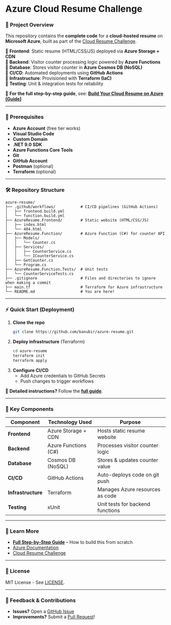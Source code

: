 # **Azure Cloud Resume Challenge**  

### **🚀 Project Overview**
This repository contains the **complete code** for a **cloud-hosted resume** on **Microsoft Azure**, built as part of the [Cloud Resume Challenge](https://cloudresumechallenge.dev/).  

🔹 **Frontend**: Static resume (HTML/CSS/JS) deployed via **Azure Storage + CDN**  
🔹 **Backend**: Visitor counter processing logic powered by **Azure Functions**  
🔹 **Database**: Stores visitor counter in **Azure Cosmos DB (NoSQL)**  
🔹 **CI/CD**: Automated deployments using **GitHub Actions**  
🔹 **Infrastructure**: Provisioned with **Terraform (IaC)**  
🔹 **Testing**: Unit & integration tests for reliability  

📖 **For the full step-by-step guide**, see: **[Build Your Cloud Resume on Azure (Guide)](https://tulip-wallaby-757.notion.site/Azure-Cloud-Resume-Challenge-1877a6cb62e880cba62ce320288606e7)**  

---

### **🔧 Prerequisites**  
- **Azure Account** (free tier works)
- **Visual Studio Code**
- **Custom Domain**
- **.NET 9.0 SDK**
- **Azure Functions Core Tools**
- **Git**
- **GitHub Account**
- **Postman** (optional)
- **Terraform** (optional)

---

### **🛠 Repository Structure**  
```
azure-resume/
├── .github/workflows/           # CI/CD pipelines (GitHub Actions)
│   ├── frontend.build.yml
│   └── function.build.yml
├── AzureResume.Frontend/        # Static website (HTML/CSS/JS)
│   ├── index.html
│   └── 404.html
├── AzureResume.Function/        # Azure Function (C#) for counter API
│   ├── Models/
│   │   └── Counter.cs
│   ├── Services/
│   │   ├── CounterService.cs
│   │   └── ICounterService.cs
│   ├── GetCounter.cs
│   └── Program.cs
├── AzureResume.Function.Tests/  # Unit tests
│   └── CounterServiceTests.cs
├── .gitignore                   # Files and directories to ignore when making a commit
├── main.tf                      # Terraform for Azure infrastructure
└── README.md                    # You are here!
```

---

### **⚡ Quick Start (Deployment)**  
1. **Clone the repo**  
   ```bash
   git clone https://github.com/kanubir/azure-resume.git
   ```
2. **Deploy infrastructure** (Terraform)  
   ```bash
   cd azure-resume
   terraform init
   terraform apply
   ```
3. **Configure CI/CD**  
   - Add Azure credentials to GitHub Secrets  
   - Push changes to trigger workflows  

📌 **Detailed instructions?** Follow the **[full guide](https://tulip-wallaby-757.notion.site/Azure-Cloud-Resume-Challenge-1877a6cb62e880cba62ce320288606e7)**.  

---

### **🔗 Key Components**  
| Component          | Technology Used      | Purpose                          |
|--------------------|----------------------|----------------------------------|
| **Frontend**       | Azure Storage + CDN  | Hosts static resume website      |
| **Backend**        | Azure Functions (C#) | Processes visitor counter logic  |
| **Database**       | Cosmos DB (NoSQL)    | Stores & updates counter value   |
| **CI/CD**          | GitHub Actions       | Auto-deploys code on git push    |
| **Infrastructure** | Terraform            | Manages Azure resources as code  |
| **Testing**        | xUnit                | Unit tests for backend functions |

---

### **📖 Learn More**  
- **[Full Step-by-Step Guide](https://tulip-wallaby-757.notion.site/Azure-Cloud-Resume-Challenge-1877a6cb62e880cba62ce320288606e7)** – How to build this from scratch  
- [Azure Documentation](https://learn.microsoft.com/en-us/azure/)  
- [Cloud Resume Challenge](https://cloudresumechallenge.dev/)  

---

### **📜 License**  
MIT License - See [LICENSE](https://github.com/kanubir/azure-resume/blob/main/LICENSE).  

---

### **💬 Feedback & Contributions**  
- **Issues?** Open a [GitHub Issue](https://github.com/kanubir/azure-resume/issues)  
- **Improvements?** Submit a [Pull Request](https://github.com/kanubir/azure-resume/pulls)!